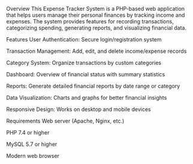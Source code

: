 Overview
This Expense Tracker System is a PHP-based web application that helps users manage their personal finances by tracking income and expenses. The system provides features for recording transactions, categorizing spending, generating reports, and visualizing financial data.

Features
User Authentication: Secure login/registration system

Transaction Management: Add, edit, and delete income/expense records

Category System: Organize transactions by custom categories

Dashboard: Overview of financial status with summary statistics

Reports: Generate detailed financial reports by date range or category

Data Visualization: Charts and graphs for better financial insights

Responsive Design: Works on desktop and mobile devices

Requirements
Web server (Apache, Nginx, etc.)

PHP 7.4 or higher

MySQL 5.7 or higher

Modern web browser

